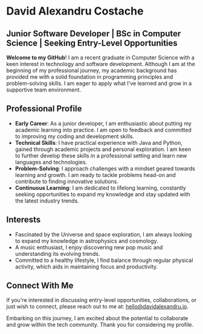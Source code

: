 # David Alexandru Costache

## Junior Software Developer | BSc in Computer Science | Seeking Entry-Level Opportunities

**Welcome to my GitHub**! I am a recent graduate in Computer Science with a keen interest in technology and software development. Although I am at the beginning of my professional journey, my academic background has provided me with a solid foundation in programming principles and problem-solving skills. I am eager to apply what I've learned and grow in a supportive team environment.

## Professional Profile
- **Early Career**: As a junior developer, I am enthusiastic about putting my academic learning into practice. I am open to feedback and committed to improving my coding and development skills.
- **Technical Skills**: I have practical experience with Java and Python, gained through academic projects and personal exploration. I am keen to further develop these skills in a professional setting and learn new languages and technologies.
- **Problem-Solving**: I approach challenges with a mindset geared towards learning and growth. I am ready to tackle problems head-on and contribute to finding innovative solutions.
- **Continuous Learning**: I am dedicated to lifelong learning, constantly seeking opportunities to expand my knowledge and stay updated with the latest industry trends.

## Interests
- Fascinated by the Universe and space exploration, I am always looking to expand my knowledge in astrophysics and cosmology.
- A music enthusiast, I enjoy discovering new pop music and understanding its evolving trends.
- Committed to a healthy lifestyle, I find balance through regular physical activity, which aids in maintaining focus and productivity.

## Connect With Me
If you're interested in discussing entry-level opportunities, collaborations, or just wish to connect, please reach out to me at: hello@davidalexandru.io.

Embarking on this journey, I am excited about the potential to collaborate and grow within the tech community. Thank you for considering my profile.
